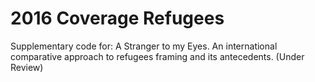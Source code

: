 # 2016 Coverage Refugees
Supplementary code for: A Stranger to my Eyes. An international comparative approach to refugees framing and its antecedents. (Under Review)
